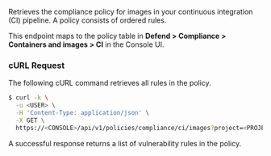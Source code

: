 Retrieves the compliance policy for images in your continuous integration (CI) pipeline.
A policy consists of ordered rules.

This endpoint maps to the policy table in **Defend > Compliance > Containers and images > CI** in the Console UI.

### cURL Request

The following cURL command retrieves all rules in the policy.

```bash
$ curl -k \
  -u <USER> \
  -H 'Content-Type: application/json' \
  -X GET \
  https://<CONSOLE>/api/v1/policies/compliance/ci/images?project=<PROJECT_NAME>'
```

A successful response returns a list of vulnerability rules in the policy.
